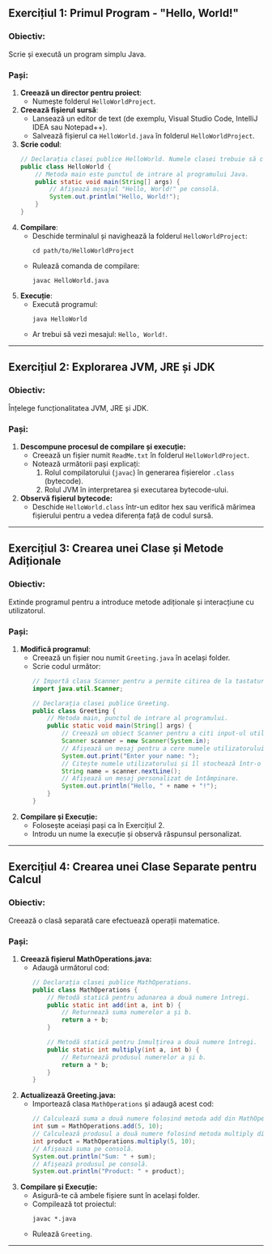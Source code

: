 

## Exercițiul 1: Primul Program - "Hello, World!"

### Obiectiv:
Scrie și execută un program simplu Java.

### Pași:
1. **Creează un director pentru proiect**:
   - Numește folderul `HelloWorldProject`.
2. **Creează fișierul sursă**:
   - Lansează un editor de text (de exemplu, Visual Studio Code, IntelliJ IDEA sau Notepad++).
   - Salvează fișierul ca `HelloWorld.java` în folderul `HelloWorldProject`.
3. **Scrie codul**:
   ```java
   // Declarația clasei publice HelloWorld. Numele clasei trebuie să corespundă cu numele fișierului.
   public class HelloWorld {
       // Metoda main este punctul de intrare al programului Java.
       public static void main(String[] args) {
           // Afișează mesajul "Hello, World!" pe consolă.
           System.out.println("Hello, World!");
       }
   }
   ```
4. **Compilare**:
   - Deschide terminalul și navighează la folderul `HelloWorldProject`:
     ```
     cd path/to/HelloWorldProject
     ```
   - Rulează comanda de compilare:
     ```
     javac HelloWorld.java
     ```
5. **Execuție**:
   - Execută programul:
     ```
     java HelloWorld
     ```
   - Ar trebui să vezi mesajul: `Hello, World!`.

---

## Exercițiul 2: Explorarea JVM, JRE și JDK

### Obiectiv:
Înțelege funcționalitatea JVM, JRE și JDK.

### Pași:
1. **Descompune procesul de compilare și execuție:**
   - Creează un fișier numit `ReadMe.txt` în folderul `HelloWorldProject`.
   - Notează următorii pași explicați:
     1. Rolul compilatorului (`javac`) în generarea fișierelor `.class` (bytecode).
     2. Rolul JVM în interpretarea și executarea bytecode-ului.
2. **Observă fișierul bytecode:**
   - Deschide `HelloWorld.class` într-un editor hex sau verifică mărimea fișierului pentru a vedea diferența față de codul sursă.

---

## Exercițiul 3: Crearea unei Clase și Metode Adiționale

### Obiectiv:
Extinde programul pentru a introduce metode adiționale și interacțiune cu utilizatorul.

### Pași:
1. **Modifică programul**:
   - Creează un fișier nou numit `Greeting.java` în același folder.
   - Scrie codul următor:
     ```java
     // Importă clasa Scanner pentru a permite citirea de la tastatură.
     import java.util.Scanner;

     // Declarația clasei publice Greeting.
     public class Greeting {
         // Metoda main, punctul de intrare al programului.
         public static void main(String[] args) {
             // Creează un obiect Scanner pentru a citi input-ul utilizatorului.
             Scanner scanner = new Scanner(System.in);
             // Afișează un mesaj pentru a cere numele utilizatorului.
             System.out.print("Enter your name: ");
             // Citește numele utilizatorului și îl stochează într-o variabilă de tip String.
             String name = scanner.nextLine();
             // Afișează un mesaj personalizat de întâmpinare.
             System.out.println("Hello, " + name + "!");
         }
     }
     ```
2. **Compilare și Execuție:**
   - Folosește aceiași pași ca în Exercițiul 2.
   - Introdu un nume la execuție și observă răspunsul personalizat.

---

## Exercițiul 4: Crearea unei Clase Separate pentru Calcul

### Obiectiv:
Creează o clasă separată care efectuează operații matematice.

### Pași:
1. **Creează fișierul MathOperations.java:**
   - Adaugă următorul cod:
     ```java
     // Declarația clasei publice MathOperations.
     public class MathOperations {
         // Metodă statică pentru adunarea a două numere întregi.
         public static int add(int a, int b) {
             // Returnează suma numerelor a și b.
             return a + b;
         }

         // Metodă statică pentru înmulțirea a două numere întregi.
         public static int multiply(int a, int b) {
             // Returnează produsul numerelor a și b.
             return a * b;
         }
     }
     ```
2. **Actualizează Greeting.java:**
   - Importează clasa `MathOperations` și adaugă acest cod:
     ```java
     // Calculează suma a două numere folosind metoda add din MathOperations.
     int sum = MathOperations.add(5, 10);
     // Calculează produsul a două numere folosind metoda multiply din MathOperations.
     int product = MathOperations.multiply(5, 10);
     // Afișează suma pe consolă.
     System.out.println("Sum: " + sum);
     // Afișează produsul pe consolă.
     System.out.println("Product: " + product);
     ```
3. **Compilare și Execuție:**
   - Asigură-te că ambele fișiere sunt în același folder.
   - Compilează tot proiectul:
     ```
     javac *.java
     ```
   - Rulează `Greeting`.

---
